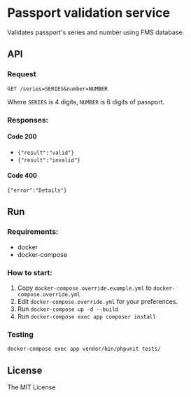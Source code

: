 # Passport validation service
Validates passport's series and number using FMS database.

## API

### Request

`GET /series=SERIES&number=NUMBER`

Where `SERIES` is 4  digits, `NUMBER` is 6 digits of passport.

### Responses:

#### Code 200

* `{"result":"valid"}`
* `{"result":"invalid"}`

#### Code 400

`{"error":"Details"}`


## Run

### Requirements:

* docker
* docker-compose

### How to start:

1. Copy `docker-compose.override.example.yml` to `docker-compose.override.yml`
2. Edit `docker-compose.override.yml` for your preferences.
3. Run `docker-compose up -d --build`
4. Run `docker-compose exec app composer install`


### Testing


```
docker-compose exec app vendor/bin/phpunit tests/
```


## License

The MIT License
